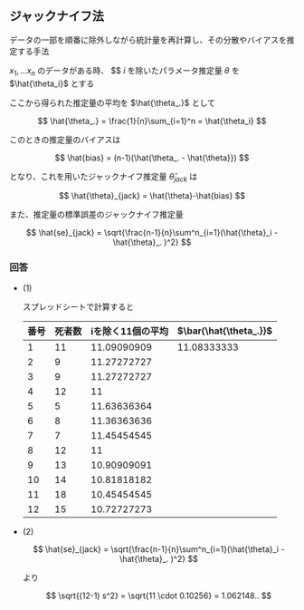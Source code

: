 ## ジャックナイフ法
データの一部を順番に除外しながら統計量を再計算し、その分散やバイアスを推定する手法
    
$x_1, …x_n$ のデータがある時、 $$ $i$ を除いたパラメータ推定量 $\theta$ を$\hat{\theta_i}$ とする

ここから得られた推定量の平均を  $\hat{\theta_.}$ として

$$
\hat{\theta_.} = \frac{1}{n}\sum_{i=1}^n = \hat{\theta_i}
$$

このときの推定量のバイアスは

$$
\hat{bias} = (n-1)(\hat{\theta_. - \hat{\theta}})
$$

となり、これを用いたジャックナイフ推定量 $\hat{\theta}_{jack}$ は

$$
\hat{\theta}_{jack} = \hat{\theta}-\hat{bias}
$$

また、推定量の標準誤差のジャックナイフ推定量

$$
\hat{se}_{jack} = \sqrt{\frac{n-1}{n}\sum^n_{i=1}(\hat{\theta}_i - \hat{\theta}_. )^2}
$$


### 回答

- (1)
    
    スプレッドシートで計算すると
    
    | 番号 | 死者数 | iを除く11個の平均 | $\bar{\hat{\theta_.}}$ |
    | --- | --- | --- | --- |
    | 1 | 11 | 11.09090909 | 11.08333333 |
    | 2 | 9 | 11.27272727 |  |
    | 3 | 9 | 11.27272727 |  |
    | 4 | 12 | 11 |  |
    | 5 | 5 | 11.63636364 |  |
    | 6 | 8 | 11.36363636 |  |
    | 7 | 7 | 11.45454545 |  |
    | 8 | 12 | 11 |  |
    | 9 | 13 | 10.90909091 |  |
    | 10 | 14 | 10.81818182 |  |
    | 11 | 18 | 10.45454545 |  |
    | 12 | 15 | 10.72727273 |  |
    
- (2)
    
    $$
    \hat{se}_{jack} = \sqrt{\frac{n-1}{n}\sum^n_{i=1}(\hat{\theta}_i - \hat{\theta}_. )^2}
    $$
    
    より
    
    $$
    \sqrt{(12-1) s^2} = \sqrt{11 \cdot 0.10256} = 1.062148..
    $$